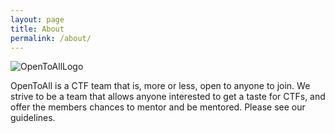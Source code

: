 ```yaml
---
layout: page
title: About
permalink: /about/
---
```


![OpenToAllLogo]({{site.url}}/assets/OpenToAll-logo-full.png)

OpenToAll is a CTF team that is, more or less, open to anyone to join. We strive to be a team that allows anyone interested to get a taste for CTFs, and offer the members chances to mentor and be mentored. Please see our guidelines.
